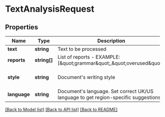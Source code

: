 # TextAnalysisRequest

## Properties
Name | Type | Description | Notes
------------ | ------------- | ------------- | -------------
**text** | **string** | Text to be processed | 
**reports** | **string[]** | List of reports - EXAMPLE: [\&quot;grammar\&quot;,\&quot;overused\&quot;] | 
**style** | **string** | Document&#39;s writing style | [default to 'General']
**language** | **string** | Document&#39;s language. Set correct UK/US language to get region-specific suggestions | [default to 'en']

[[Back to Model list]](../README.md#documentation-for-models) [[Back to API list]](../README.md#documentation-for-api-endpoints) [[Back to README]](../README.md)


